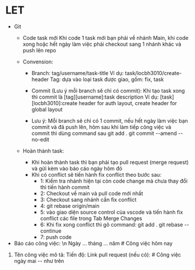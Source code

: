 # LET

- Git 
	- Code task mới
		Khi code 1 task mới bạn phải về nhánh Main, khi code xong hoặc hết ngày làm việc phải checkout sang 1 nhánh khác và push lên repo

	-	Convension: 
		- Branch: tag/username/task-title
			Ví dụ: task/locbh3010/create-header
			Tag: dựa vào loại task được giao, gồm: fix, task

		- Commit (Lưu ý mỗi branch sẽ chỉ có commit): 
			Khi tạo task xong thì commit là [tag][username]:task description
			Ví dụ: [task][locbh3010]:create header for auth layout, create header for global layout
			
		- Lưu ý: Mỗi branch sẽ chỉ có 1 commit, nếu hết ngày làm việc bạn commit và đã push lên, hôm sau khi làm tiếp công việc và commit thì dùng command sau
			git add .
			git commit --amend --no-edit

	- Hoàn thành task: 
		- Khi hoàn thành task thì bạn phải tạo pull request (merge request) và gửi kèm vào báo cáo ngày hôm đó
		- Khi có conflict sẽ tiến hành fix conflict theo bước sau:
			- 1: Kiểm tra nhánh hiện tại còn code change mà chưa thay đổi thì tiến hành commit
			- 2: Checkout về main và pull code mới nhất
			- 3: Checkout sang nhánh cần fix conflict
			- 4: git rebase origin/main 
			- 5: vào giao diện source control của vscode và tiến hành fix conflict các file trong Tab Merge Changes
			- 6: Khi fix xong conflict thì gõ command:
				git add .
				git rebase --continue
			- 7: push code
- Báo cáo công việc:
  \n 
  Ngày ... tháng ... năm
\# Công việc hôm nay
1. Tên công việc
	mô tả: 
	Tiến độ: 
	Link pull request (nếu có): 
\# Công việc ngày mai
 -- như trên
